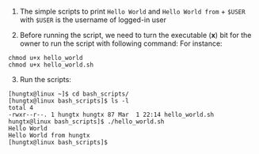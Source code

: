 1. The simple scripts to print `Hello World` and `Hello World from` + `$USER` with `$USER` is the username of logged-in user

2. Before running the script, we need to turn the executable (**x**) bit for the owner to run the script with following command: For instance:
```
chmod u+x hello_world
chmod u+x hello_world.sh
```    
3. Run the scripts:
```
[hungtx@linux ~]$ cd bash_scripts/
[hungtx@linux bash_scripts]$ ls -l
total 4
-rwxr--r--. 1 hungtx hungtx 87 Mar  1 22:14 hello_world.sh
hungtx@linux bash_scripts]$ ./hello_world.sh
Hello World
Hello World from hungtx
[hungtx@linux bash_scripts]$
```



